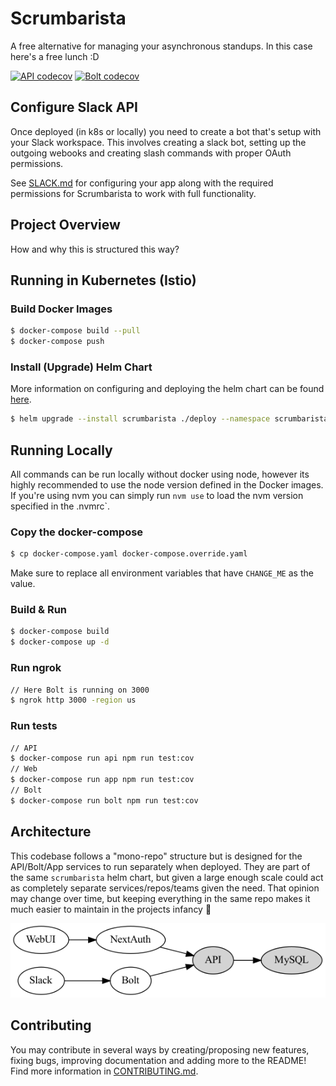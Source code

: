 # Scrumbarista

A free alternative for managing your asynchronous standups. In this case here's a free lunch :D

[![API codecov](https://codecov.io/gh/BailyTroyer/scrumbarista/branch/main/graph/badge.svg?token=VWKMJJDQHL&flag=api)](https://codecov.io/gh/BailyTroyer/scrumbarista)
[![Bolt codecov](https://codecov.io/gh/BailyTroyer/scrumbarista/branch/main/graph/badge.svg?token=VWKMJJDQHL&flag=bolt)](https://codecov.io/gh/BailyTroyer/scrumbarista)

## Configure Slack API

Once deployed (in k8s or locally) you need to create a bot that's setup with your Slack workspace. This involves creating a slack bot, setting up the outgoing webooks and creating slash commands with proper OAuth permissions.

See [SLACK.md](./docs/SLACK.md) for configuring your app along with the required permissions for Scrumbarista to work with full functionality.

## Project Overview

How and why this is structured this way?

## Running in Kubernetes (Istio)

### Build Docker Images

```bash
$ docker-compose build --pull
$ docker-compose push
```

### Install (Upgrade) Helm Chart

More information on configuring and deploying the helm chart can be found [here](./deploy/README.md).

```bash
$ helm upgrade --install scrumbarista ./deploy --namespace scrumbarista --wait --atomic
```

## Running Locally

All commands can be run locally without docker using node, however its highly recommended to use the node version defined in the Docker
images. If you're using nvm you can simply run `nvm use` to load the nvm version specified in the .nvmrc`.

### Copy the docker-compose

```bash
$ cp docker-compose.yaml docker-compose.override.yaml
```

Make sure to replace all environment variables that have `CHANGE_ME` as the value.

### Build & Run

```bash
$ docker-compose build
$ docker-compose up -d
```

### Run ngrok

```bash
// Here Bolt is running on 3000
$ ngrok http 3000 -region us
```

### Run tests

```bash
// API
$ docker-compose run api npm run test:cov
// Web
$ docker-compose run app npm run test:cov
// Bolt
$ docker-compose run bolt npm run test:cov
```

## Architecture

This codebase follows a "mono-repo" structure but is designed for the API/Bolt/App services to run separately when deployed. They are part of the same `scrumbarista` helm chart, but given a large enough scale could act as completely separate services/repos/teams given the need. That opinion may change over time, but keeping everything in the same repo makes it much easier to maintain in the projects infancy 👶

![architecture diagram](./docs/assets/architecture.png)

## Contributing

You may contribute in several ways by creating/proposing new features, fixing bugs, improving documentation and adding more to the README! Find more information in [CONTRIBUTING.md](./CONTRIBUTING.md).

